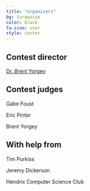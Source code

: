 ```yaml
---
title: "organizers"
bg: turquoise
color: black
fa-icon: user
style: center
---
```


## Contest director

[Dr. Brent Yorgey](mailto:yorgey@hendrix.edu)

## Contest judges

Gabe Foust

Eric Pinter

Brent Yorgey

## With help from

Tim Purkiss

Jeremy Dickerson

Hendrix Computer Science Club
